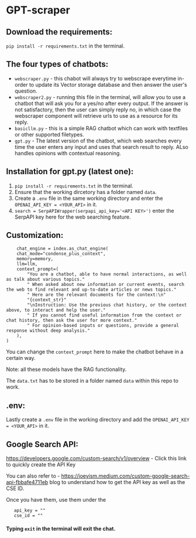 # GPT-scraper
## Download the requirements:
   ```pip install -r requirements.txt``` in the terminal.
## The four types of chatbots:
- ```webscraper.py``` - this chabot will always try to webscrape everytime in-order to update its Vector storage database and then answer the user's question.
- ```webscraper2.py``` - running this file in the terminal, will allow you to use a chatbot that will ask you for a yes/no after every output. If the answer is not satisfactory, then the user can simply reply no, in which case the webscraper component will retrieve urls to use as a resource for its reply.
- ```basicllm.py``` - this is a simple RAG chatbot which can work with textfiles or other supported filetypes.
- ```gpt.py``` - The latest version of the chatbot, which web searches every time the user enters any input and uses that search result to reply. ALso handles opinions with contextual reasoning.

## Installation for gpt.py (latest one): 
1. ``` pip install -r requirements.txt ``` in the terminal.
2. Ensure that the working dircetory has a folder named ``` data ```.
3. Create a ``` .env ``` file in the same working directory and enter the ```OPENAI_API_KEY = <YOUR_API>``` in it.
4. ``` search = SerpAPIWrapper(serpapi_api_key='<API KEY>') ``` enter the SerpAPI key here for the web searching feature.

## Customization:
```
    chat_engine = index.as_chat_engine(
    chat_mode="condense_plus_context",
    memory=memory,
    llm=llm,
    context_prompt=(
        "You are a chatbot, able to have normal interactions, as well as talk about various topics."
        " When asked about new information or current events, search the web to find relevant and up-to-date articles or news topics."
        " Here are the relevant documents for the context:\n"
        "{context_str}"
        "\nInstruction: Use the previous chat history, or the context above, to interact and help the user."
        " If you cannot find useful information from the context or chat history, then ask the user for more context."
        " For opinion-based inputs or questions, provide a general response without deep analysis."
    ),
)
```
You can change the ``` context_prompt ``` here to make the chatbot behave in a certain way.

Note: all these models have the RAG functionality.

The ```data.txt``` has to be stored in a folder named ```data``` within this repo to work.

## .env:
Lastly create a ```.env``` file in the working directory and add the ```OPENAI_API_KEY = <YOUR_API>``` in it.

## Google Search API:
https://developers.google.com/custom-search/v1/overview - Click this link to quickly create the API Key

You can also refer to - https://joeyism.medium.com/custom-google-search-api-fbbafe4711eb blog to understand how to get the API key as well as the CSE ID.

Once you have them, use them under the 
 ```
    api_key = ""
    cse_id = ""
 ```
#### Typing ```exit``` in the terminal will exit the chat.
